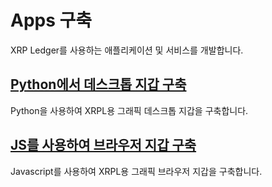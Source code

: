 # Apps 구축

XRP Ledger를 사용하는 애플리케이션 및 서비스를 개발합니다.

## [Python에서 데스크톱 지갑 구축](../python/python-modular-tutorials-in-python/python-build-a-desktop-wallet-in-python.md)

Python을 사용하여 XRPL용 그래픽 데스크톱 지갑을 구축합니다.

## [JS를 사용하여 브라우저 지갑 구축](js-1.md)&#x20;

Javascript를 사용하여 XRPL용 그래픽 브라우저 지갑을 구축합니다.
